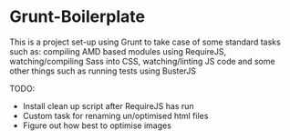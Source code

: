 Grunt-Boilerplate
=================

This is a project set-up using Grunt to take case of some standard tasks such as: compiling AMD based modules using RequireJS, watching/compiling Sass into CSS, watching/linting JS code and some other things such as running tests using BusterJS

TODO:

- Install clean up script after RequireJS has run
- Custom task for renaming un/optimised html files
- Figure out how best to optimise images